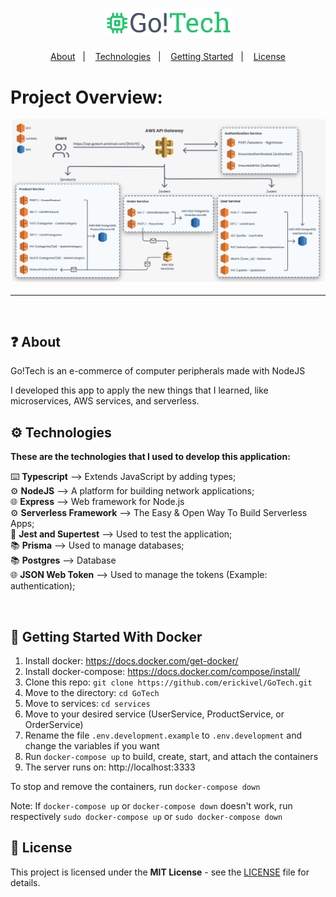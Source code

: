 <h1 align="center">
    <img src="./assets/logo.svg" alt="Go!Tech Logo" width="40%">
</h1>

<p align="center">
  <a href="#question-about">About</a>&nbsp;&nbsp;&nbsp;|&nbsp;&nbsp;&nbsp;
  <a href="#gear-technologies">Technologies</a>&nbsp;&nbsp;&nbsp;|&nbsp;&nbsp;&nbsp;
  <a href="#rocket-getting-started-with-docker">Getting Started</a>&nbsp;&nbsp;&nbsp;|&nbsp;&nbsp;&nbsp;
  <a href="#memo-license">License</a>
</p>

# Project Overview:
<p align="center" >
  <img src="./assets/projectOverview.jpg" alt="project-overview"  style="align: center"/>
</p>

---

</br> 

## :question: About

Go!Tech is an e-commerce of computer peripherals made with NodeJS

I developed this app to apply the new things that I learned, like microservices, AWS services, and serverless.

## :gear: Technologies

**These are the technologies that I used to develop this application:**

⌨️ <strong>Typescript</strong> —> Extends JavaScript by adding types;</br> 
⚙️ <strong>NodeJS</strong> —> A platform for building network applications;</br>
🌐 <strong>Express</strong> —> Web framework for Node.js</br>
⚙️ <strong>Serverless Framework</strong> —> The Easy & Open
Way To Build Serverless Apps;</br>
🔧 <strong>Jest and Supertest</strong> —> Used to test the application;</br>
📚 <strong>Prisma</strong> —> Used to manage databases;</br>
📚 <strong>Postgres</strong> —> Database</br>
🌐 <strong>JSON Web Token</strong> —> Used to manage the tokens (Example: authentication);</br>

</br>

## :rocket: Getting Started With Docker

1. Install docker: https://docs.docker.com/get-docker/
2. Install docker-compose: https://docs.docker.com/compose/install/
3. Clone this repo: `git clone https://github.com/erickivel/GoTech.git`
4. Move to the directory: `cd GoTech`
5. Move to services: `cd services`
6. Move to your desired service (UserService, ProductService, or OrderService)
6. Rename the file `.env.development.example` to `.env.development` and change the variables if you want
7. Run `docker-compose up` to build, create, start, and attach the containers
8. The server runs on: http://localhost:3333

To stop and remove the containers, run `docker-compose down` 

Note: If `docker-compose up` or `docker-compose down` doesn't work, run respectively `sudo docker-compose up` or `sudo docker-compose down`

## :memo: License

This project is licensed under the **MIT License** - see the [LICENSE](LICENSE) file for details.
